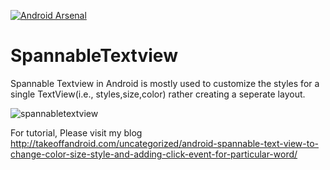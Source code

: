 [![Android Arsenal](https://img.shields.io/badge/Android%20Arsenal-SpannableTextview-brightgreen.svg?style=flat)](http://android-arsenal.com/details/1/1978)

# SpannableTextview
Spannable Textview in Android is mostly
used to customize the styles for a single
TextView(i.e., styles,size,color) rather creating a seperate layout.

![spannabletextview](https://cloud.githubusercontent.com/assets/11768239/8147596/630a1ea4-1290-11e5-8eff-569473f8d3d1.png)

For tutorial, Please visit my blog http://takeoffandroid.com/uncategorized/android-spannable-text-view-to-change-color-size-style-and-adding-click-event-for-particular-word/




